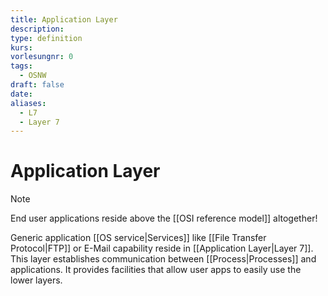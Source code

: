 ```yaml
---
title: Application Layer
description: 
type: definition
kurs: 
vorlesungnr: 0
tags:
  - OSNW
draft: false
date: 
aliases:
  - L7
  - Layer 7
---
```

# Application Layer

> [!Note]  
> End user applications reside above the [[OSI reference model]] altogether!

Generic application [[OS service|Services]] like [[File Transfer Protocol|FTP]] or E-Mail capability reside in [[Application Layer|Layer 7]]. This layer establishes communication between [[Process|Processes]] and applications. It provides facilities that allow user apps to easily use the lower layers.